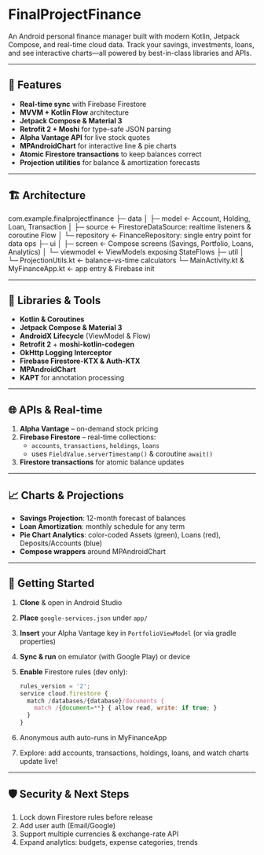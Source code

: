 # FinalProjectFinance

An Android personal finance manager built with modern Kotlin, Jetpack Compose, and real-time cloud data. Track your savings, investments, loans, and see interactive charts—all powered by best-in-class libraries and APIs.

---

## 🚀 Features

- **Real-time sync** with Firebase Firestore
- **MVVM + Kotlin Flow** architecture
- **Jetpack Compose & Material 3**
- **Retrofit 2 + Moshi** for type-safe JSON parsing
- **Alpha Vantage API** for live stock quotes
- **MPAndroidChart** for interactive line & pie charts
- **Atomic Firestore transactions** to keep balances correct
- **Projection utilities** for balance & amortization forecasts

---

## 🏗 Architecture

com.example.finalprojectfinance
├─ data
│ ├─ model ← Account, Holding, Loan, Transaction
│ ├─ source ← FirestoreDataSource: realtime listeners & coroutine Flow
│ └─ repository ← FinanceRepository: single entry point for data ops
├─ ui
│ ├─ screen ← Compose screens (Savings, Portfolio, Loans, Analytics)
│ └─ viewmodel ← ViewModels exposing StateFlows
├─ util
│ └─ ProjectionUtils.kt ← balance-vs-time calculators
└─ MainActivity.kt & MyFinanceApp.kt ← app entry & Firebase init

---

## 🔧 Libraries & Tools

- **Kotlin & Coroutines**
- **Jetpack Compose & Material 3**
- **AndroidX Lifecycle** (ViewModel & Flow)
- **Retrofit 2** + **moshi-kotlin-codegen**
- **OkHttp Logging Interceptor**
- **Firebase Firestore-KTX & Auth-KTX**
- **MPAndroidChart**
- **KAPT** for annotation processing

---

## 🌐 APIs & Real-time

1. **Alpha Vantage** – on-demand stock pricing
2. **Firebase Firestore** – real-time collections:
    - `accounts`, `transactions`, `holdings`, `loans`
    - uses `FieldValue.serverTimestamp()` & coroutine `await()`
3. **Firestore transactions** for atomic balance updates

---

## 📈 Charts & Projections

- **Savings Projection**: 12-month forecast of balances
- **Loan Amortization**: monthly schedule for any term
- **Pie Chart Analytics**: color-coded Assets (green), Loans (red), Deposits/Accounts (blue)
- **Compose wrappers** around MPAndroidChart

---

## 🏁 Getting Started

1. **Clone** & open in Android Studio
2. **Place** `google-services.json` under `app/`
3. **Insert** your Alpha Vantage key in `PortfolioViewModel` (or via gradle properties)
4. **Sync & run** on emulator (with Google Play) or device
5. **Enable** Firestore rules (dev only):
   ```js
   rules_version = '2';
   service cloud.firestore {
     match /databases/{database}/documents {
       match /{document=**} { allow read, write: if true; }
     }
   }
6. Anonymous auth auto-runs in MyFinanceApp

7. Explore: add accounts, transactions, holdings, loans, and watch charts update live!

---

## 🛡️ Security & Next Steps

1. Lock down Firestore rules before release
2. Add user auth (Email/Google)
3. Support multiple currencies & exchange-rate API
4. Expand analytics: budgets, expense categories, trends

